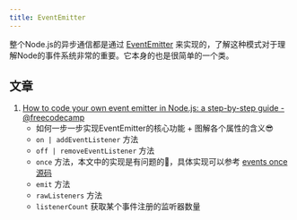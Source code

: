 ```yaml
---
title: EventEmitter
---
```


整个Node.js的异步通信都是通过 [EventEmitter](https://nodejs.org/api/events.html) 来实现的，了解这种模式对于理解Node的事件系统非常的重要。它本身的也是很简单的一个类。

## 文章

1. [How to code your own event emitter in Node.js: a step-by-step guide - @freecodecamp](https://www.freecodecamp.org/news/how-to-code-your-own-event-emitter-in-node-js-a-step-by-step-guide-e13b7e7908e1/)
   - 如何一步一步实现EventEmitter的核心功能 + 图解各个属性的含义😎
   - `on | addEventListener` 方法
   - `off | removeEventListener` 方法
   - `once` 方法，本文中的实现是有问题的🚨，具体实现可以参考 [events once源码](https://github.com/nodejs/node/blob/v19.2.0/lib/events.js#L632)
   - `emit` 方法
   - `rawListeners` 方法
   - `listenerCount` 获取某个事件注册的监听器数量